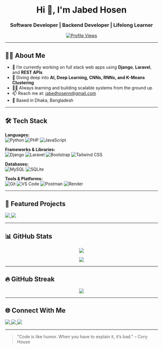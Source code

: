 <h1 align="center">Hi 👋, I'm Jabed Hosen</h1>
<h3 align="center">Software Developer | Backend Developer | Lifelong Learner</h3>

<p align="center">
  <a href="https://github.com/jabedhosenn">
    <img src="https://komarev.com/ghpvc/?username=jabedhosenn&label=Profile%20views&color=0e75b6&style=flat" alt="Profile Views" />
  </a>
</p>

---

## 🧑‍💻 About Me

- 🔭 I’m currently working on full stack web apps using **Django**, **Laravel**, and **REST APIs**
- 🌱 Diving deep into **AI, Deep Learning, CNNs, RNNs, and K-Means Clustering**
- 👨‍💻 Always learning and building scalable systems from the ground up
- 📫 Reach me at: [jabedhosenn@gmail.com](mailto:jabedhosenn@gmail.com)
- 📍 Based in Dhaka, Bangladesh

---

## 🛠️ Tech Stack

**Languages:**  
![Python](https://img.shields.io/badge/Python-3776AB?style=flat&logo=python&logoColor=white)
![PHP](https://img.shields.io/badge/PHP-777BB4?style=flat&logo=php&logoColor=white)
![JavaScript](https://img.shields.io/badge/JavaScript-F7DF1E?style=flat&logo=javascript&logoColor=black)

**Frameworks & Libraries:**  
![Django](https://img.shields.io/badge/Django-092E20?style=flat&logo=django&logoColor=white)
![Laravel](https://img.shields.io/badge/Laravel-F9322C?style=flat&logo=laravel&logoColor=white)
![Bootstrap](https://img.shields.io/badge/Bootstrap-563D7C?style=flat&logo=bootstrap&logoColor=white)
![Tailwind CSS](https://img.shields.io/badge/Tailwind%20CSS-38B2AC?style=flat&logo=tailwind-css)

**Databases:**  
![MySQL](https://img.shields.io/badge/MySQL-4479A1?style=flat&logo=mysql&logoColor=white)
![SQLite](https://img.shields.io/badge/SQLite-003B57?style=flat&logo=sqlite&logoColor=white)

**Tools & Platforms:**  
![Git](https://img.shields.io/badge/Git-F05032?style=flat&logo=git&logoColor=white)
![VS Code](https://img.shields.io/badge/VS%20Code-007ACC?style=flat&logo=visual-studio-code)
![Postman](https://img.shields.io/badge/Postman-FF6C37?style=flat&logo=postman)
![Render](https://img.shields.io/badge/Render-46E3B7?style=flat&logo=render&logoColor=black)

---

## 📌 Featured Projects

<p align="left">
  <a href="https://github.com/jabedhosenn/library-management-system">
    <img src="https://github-readme-stats.vercel.app/api/pin/?username=jabedhosenn&repo=library-management-system&theme=react" />
  </a>
  <a href="https://github.com/jabedhosenn/bank-management-system">
    <img src="https://github-readme-stats.vercel.app/api/pin/?username=jabedhosenn&repo=bank-management-system&theme=react" />
  </a>
</p>


---

## 📊 GitHub Stats

<p align="center">
  <img src="https://github-readme-stats.vercel.app/api?username=jabedhosenn&show_icons=true&theme=radical" />
</p>

<p align="center">
  <img src="https://github-readme-stats.vercel.app/api/top-langs/?username=jabedhosenn&layout=compact&theme=radical" />
</p>

---

## 🔥 GitHub Streak

<p align="center">
  <img src="https://github-readme-streak-stats.herokuapp.com/?user=jabedhosenn&theme=radical" />
</p>

---

## 🌐 Connect With Me

<p align=left">
  <a href="https://linkedin.com/in/jabedhosen">
    <img src="https://img.shields.io/badge/LinkedIn-blue?style=flat&logo=linkedin&logoColor=white" />
  </a>
  <a href="mailto:jabedhosenn@gmail.com">
    <img src="https://img.shields.io/badge/Gmail-D14836?style=flat&logo=gmail&logoColor=white" />
  </a>
  <a href="https://github.com/jabedhosenn">
    <img src="https://img.shields.io/badge/GitHub-100000?style=flat&logo=github&logoColor=white" />
  </a>
</p>

---

> "Code is like humor. When you have to explain it, it’s bad." – Cory House
